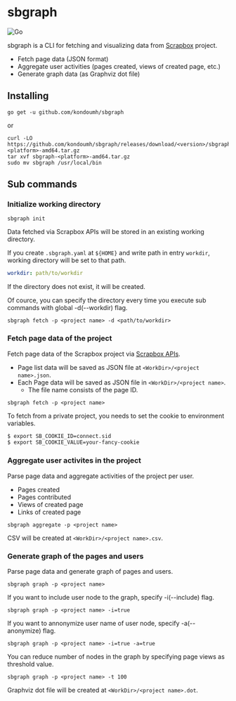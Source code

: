 # sbgraph

![Go](https://github.com/kondoumh/sbgraph/workflows/Go/badge.svg)

sbgraph is a CLI for fetching and visualizing data from [Scrapbox](https://scrapbox.io) project.

- Fetch page data (JSON format)
- Aggregate user activities (pages created, views of created page, etc.)
- Generate graph data (as Graphviz dot file)

## Installing

```
go get -u github.com/kondoumh/sbgraph
```
or
```
curl -LO https://github.com/kondoumh/sbgraph/releases/download/<version>/sbgraph-<platform>-amd64.tar.gz
tar xvf sbgraph-<platform>-amd64.tar.gz
sudo mv sbgraph /usr/local/bin
```

## Sub commands

### Initialize working directory

```
sbgraph init
```

Data fetched via Scrapbox APIs will be stored in an existing working directory.

If you create `.sbgraph.yaml` at `${HOME}` and write path in entry `workdir`, working directory will be set to that path.

```yaml
workdir: path/to/workdir
```

If the directory does not exist, it will be created.

Of cource, you can specify the directory every time you execute sub commands with global -d(--workdir) flag.

```
sbgraph fetch -p <project name> -d <path/to/workdir>
```

### Fetch page data of the project
Fetch page data of the Scrapbox project via [Scrapbox APIs](https://scrapbox.io/help-jp/API).

- Page list data will be saved as JSON file at `<WorkDir>/<project name>.json`.
- Each Page data will be saved as JSON file in `<WorkDir>/<project name>`.
  - The file name consists of the page ID.

```
sbgraph fetch -p <project name>
```

To fetch from a private project, you needs to set the cookie to environment variables.

```bash
$ export SB_COOKIE_ID=connect.sid
$ export SB_COOKIE_VALUE=your-fancy-cookie
```

### Aggregate user activites in the project
Parse page data and aggregate activities of the project per user.

- Pages created
- Pages contributed
- Views of created page
- Links of created page

```
sbgraph aggregate -p <project name>
```

CSV will be created at `<WorkDir>/<project name>.csv`.

### Generate graph of the pages and users
Parse page data and generate graph of pages and users.

```
sbgraph graph -p <project name>
```

If you want to include user node to the graph, specify -i(--include) flag.

```
sbgraph graph -p <project name> -i=true
```

If you want to annonymize user name of user node, specify -a(--anonymize) flag.

```
sbgraph graph -p <project name> -i=true -a=true
```

You can reduce number of nodes in the graph by specifying page views as threshold value.

```
sbgraph graph -p <project name> -t 100
```

Graphviz dot file will be created at `<WorkDir>/<project name>.dot`.
